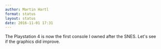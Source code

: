 ```yaml
---
author: Martin Hartl
format: status
layout: status
date: 2016-11-01 17:31
---
```

The Playstation 4 is now the first console I owned after the SNES. Let's see if the graphics did improve.